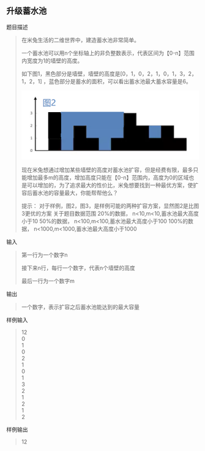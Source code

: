 ## 升级蓄水池
题目描述
> 在米兔生活的二维世界中，建造蓄水池非常简单。
>
> 一个蓄水池可以用n个坐标轴上的非负整数表示，代表区间为【0-n】范围内宽度为1的墙壁的高度。
>
> 如下图1，黑色部分是墙壁，墙壁的高度是[0，1，0，2，1，0，1，3，2，1，2，1] ，蓝色部分是蓄水的面积，可以看出蓄水池最大蓄水容量是6。
>
> ![](./小米.png)
>
> 现在米兔想通过增加某些墙壁的高度对蓄水池扩容，但是经费有限，最多只能增加最多m的高度，增加高度只能在【0-n】范围内，高度为0的区域也是可以增加的，为了追求最大的性价比，米兔想要找到一种最优方案，使扩容后蓄水池的容量最大，你能帮帮他么？
>
> 提示：
> 对于样例，图2，图3，是样例可能的两种扩容方案，显然图2是比图3更优的方案
> 关于题目数据范围 
> 20%的数据， n<10,m<10,蓄水池最大高度小于10
> 50%的数据， n<100,m<100,蓄水池最大高度小于100
> 100%的数据， n<1000,m<1000,蓄水池最大高度小于1000



输入
> 第一行为一个数字n
> 
> 接下来n行，每行一个数字，代表n个墙壁的高度
> 
> 最后一行为一个数字m

输出
> 一个数字，表示扩容之后蓄水池能达到的最大容量

样例输入
>12   
0   
1   
0   
2   
1   
0   
1   
3   
2   
1   
2   
1  
2

样例输出

> 12